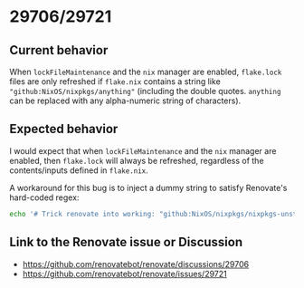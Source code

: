# 29706/29721

## Current behavior

When `lockFileMaintenance` and the `nix` manager are enabled, `flake.lock` files
are only refreshed if `flake.nix` contains a string like
`"github:NixOS/nixpkgs/anything"` (including the double quotes.
`anything` can be replaced with any alpha-numeric string of characters).

## Expected behavior

I would expect that when `lockFileMaintenance` and the `nix` manager are
enabled, then `flake.lock` will always be refreshed, regardless of the
contents/inputs defined in `flake.nix`.

A workaround for this bug is to inject a dummy string to satisfy Renovate's
hard-coded regex:

```sh
echo '# Trick renovate into working: "github:NixOS/nixpkgs/nixpkgs-unstable"' >> flake.nix
```

## Link to the Renovate issue or Discussion

- https://github.com/renovatebot/renovate/discussions/29706
- https://github.com/renovatebot/renovate/issues/29721
